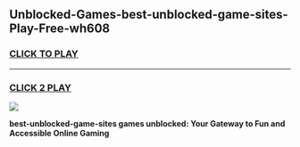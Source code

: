
## Unblocked-Games-best-unblocked-game-sites-Play-Free-wh608
<h3>
<a href="https://premium76.site?title=best-unblocked-game-sites&ref=09A">CLICK TO PLAY</a></h3>
<hr>

<h3>
<a href="https://premium76.site?title=best-unblocked-game-sites&ref=09A">CLICK 2 PLAY</a>
  
</h3>

<a href="https://premium76.site?title=best-unblocked-game-sites&ref=09A"><img src="https://clearcache.store/games.png"></a>


**best-unblocked-game-sites games unblocked: Your Gateway to Fun and Accessible Online Gaming**
